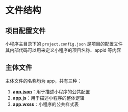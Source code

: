 # 文件结构
## 项目配置文件
小程序主目录下的 `project.config.json` 是项目的配置文件  
其内部代码可以用来定义小程序的项目名称、appid 等内容  

## 主体文件
主体文件的名称均为 app，共有三种：  
1. **[app.json](app.json.md)**：用于描述小程序的公共配置  
2. **app.js**：用于描述小程序的整体逻辑  
3. **app.wxss**：小程序的公共样式表  